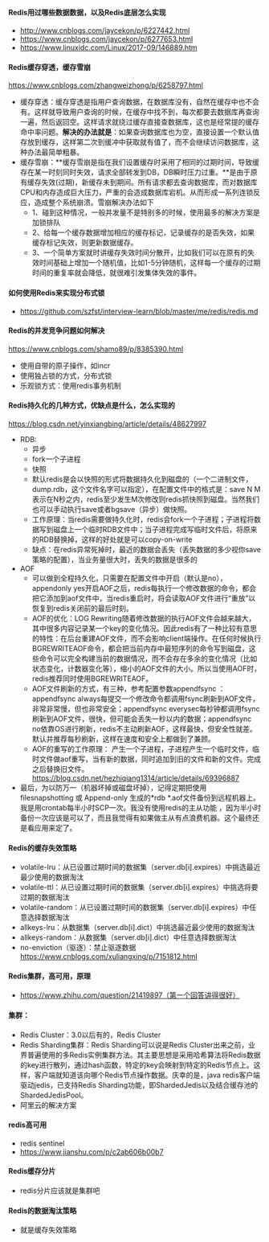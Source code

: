 #### Redis用过哪些数据数据，以及Redis底层怎么实现
- http://www.cnblogs.com/jaycekon/p/6227442.html
- https://www.cnblogs.com/jaycekon/p/6277653.html
- https://www.linuxidc.com/Linux/2017-09/146889.htm
#### Redis缓存穿透，缓存雪崩 
https://www.cnblogs.com/zhangweizhong/p/6258797.html
- 缓存穿透：缓存穿透是指用户查询数据，在数据库没有，自然在缓存中也不会有。这样就导致用户查询的时候，在缓存中找不到，每次都要去数据库再查询一遍，然后返回空。这样请求就绕过缓存直接查数据库，这也是经常提的缓存命中率问题。**解决的办法就是**：如果查询数据库也为空，直接设置一个默认值存放到缓存，这样第二次到缓冲中获取就有值了，而不会继续访问数据库，这种办法最简单粗暴。
- 缓存雪崩：**缓存雪崩是指在我们设置缓存时采用了相同的过期时间，导致缓存在某一时刻同时失效，请求全部转发到DB，DB瞬时压力过重。**是由于原有缓存失效(过期)，新缓存未到期间。所有请求都去查询数据库，而对数据库CPU和内存造成巨大压力，严重的会造成数据库宕机。从而形成一系列连锁反应，造成整个系统崩溃。雪崩解决办法如下
	- 1、碰到这种情况，一般并发量不是特别多的时候，使用最多的解决方案是加锁排队
	- 2、给每一个缓存数据增加相应的缓存标记，记录缓存的是否失效，如果缓存标记失效，则更新数据缓存。
	- 3、一个简单方案就时讲缓存失效时间分散开，比如我们可以在原有的失效时间基础上增加一个随机值，比如1-5分钟随机，这样每一个缓存的过期时间的重复率就会降低，就很难引发集体失效的事件。
#### 如何使用Redis来实现分布式锁
- https://github.com/szfst/interview-learn/blob/master/me/redis/redis.md
#### Redis的并发竞争问题如何解决
https://www.cnblogs.com/shamo89/p/8385390.html
- 使用自带的原子操作，如incr
- 使用独占锁的方式，分布式锁
- 乐观锁方式：使用redis事务机制
#### Redis持久化的几种方式，优缺点是什么，怎么实现的 
https://blog.csdn.net/yinxiangbing/article/details/48627997
- RDB:
	- 异步
	- fork一个子进程 
	- 快照
	- 默认redis是会以快照的形式将数据持久化到磁盘的（一个二进制文件，dump.rdb，这个文件名字可以指定），在配置文件中的格式是：save N M表示在N秒之内，redis至少发生M次修改则redis抓快照到磁盘。当然我们也可以手动执行save或者bgsave（异步）做快照。
	- 工作原理：当redis需要做持久化时，redis会fork一个子进程；子进程将数据写到磁盘上一个临时RDB文件中；当子进程完成写临时文件后，将原来的RDB替换掉，这样的好处就是可以copy-on-write
	- 缺点：在redis异常死掉时，最近的数据会丢失（丢失数据的多少视你save策略的配置），当业务量很大时，丢失的数据是很多的
- AOF
	-  可以做到全程持久化，只需要在配置文件中开启（默认是no），appendonly yes开启AOF之后，redis每执行一个修改数据的命令，都会把它添加到aof文件中，当redis重启时，将会读取AOF文件进行“重放”以恢复到redis关闭前的最后时刻。
	-  AOF的优化：LOG Rewriting随着修改数据的执行AOF文件会越来越大，其中很多内容记录某一个key的变化情况。因此redis有了一种比较有意思的特性：在后台重建AOF文件，而不会影响client端操作。在任何时候执行BGREWRITEAOF命令，都会把当前内存中最短序列的命令写到磁盘，这些命令可以完全构建当前的数据情况，而不会存在多余的变化情况（比如状态变化，计数器变化等），缩小的AOF文件的大小。所以当使用AOF时，redis推荐同时使用BGREWRITEAOF。
	-  AOF文件刷新的方式，有三种，参考配置参数appendfsync ：appendfsync always每提交一个修改命令都调用fsync刷新到AOF文件，非常非常慢，但也非常安全；appendfsync everysec每秒钟都调用fsync刷新到AOF文件，很快，但可能会丢失一秒以内的数据；appendfsync no依靠OS进行刷新，redis不主动刷新AOF，这样最快，但安全性就差。默认并推荐每秒刷新，这样在速度和安全上都做到了兼顾。
	-  AOF的重写的工作原理： 产生一个子进程，子进程产生一个临时文件，临时文件做aof重写，当有新的数据，同时追加到旧的文件和新的文件。完成之后替换旧文件。https://blog.csdn.net/hezhiqiang1314/article/details/69396887
- 最后，为以防万一（机器坏掉或磁盘坏掉），记得定期把使用 filesnapshotting 或 Append-only 生成的*rdb *.aof文件备份到远程机器上。我是用crontab每半小时SCP一次。我没有使用redis的主从功能 ，因为半小时备份一次应该是可以了，而且我觉得有如果做主从有点浪费机器。这个最终还是看应用来定了。
#### Redis的缓存失效策略
- volatile-lru：从已设置过期时间的数据集（server.db[i].expires）中挑选最近最少使用的数据淘汰
- volatile-ttl：从已设置过期时间的数据集（server.db[i].expires）中挑选将要过期的数据淘汰
- volatile-random：从已设置过期时间的数据集（server.db[i].expires）中任意选择数据淘汰
- allkeys-lru：从数据集（server.db[i].dict）中挑选最近最少使用的数据淘汰
- allkeys-random：从数据集（server.db[i].dict）中任意选择数据淘汰
- no-enviction（驱逐）：禁止驱逐数据
https://www.cnblogs.com/xuliangxing/p/7151812.html
#### Redis集群，高可用，原理
- https://www.zhihu.com/question/21419897（第一个回答讲得很好）
#### 集群：
- Redis Cluster：3.0以后有的，Redis Cluster
- Redis Sharding集群：Redis Sharding可以说是Redis Cluster出来之前，业界普遍使用的多Redis实例集群方法。其主要思想是采用哈希算法将Redis数据的key进行散列，通过hash函数，特定的key会映射到特定的Redis节点上。这样，客户端就知道该向哪个Redis节点操作数据。庆幸的是，java redis客户端驱动jedis，已支持Redis Sharding功能，即ShardedJedis以及结合缓存池的ShardedJedisPool。
- 阿里云的解决方案
#### redis高可用
- redis sentinel
- https://www.jianshu.com/p/c2ab606b00b7
#### Redis缓存分片
- redis分片应该就是集群吧
#### Redis的数据淘汰策略
- 就是缓存失效策略
